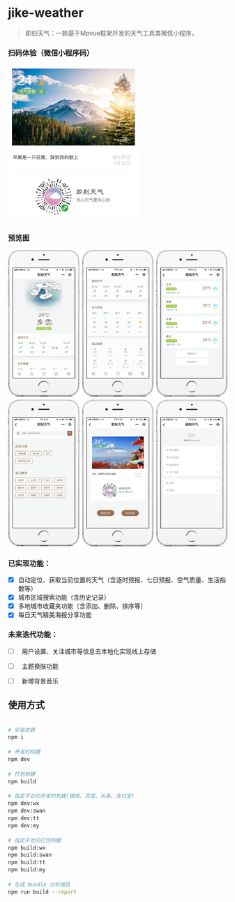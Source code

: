 # jike-weather

> 即刻天气：一款基于Mpvue框架开发的天气工具类微信小程序。

### 扫码体验（微信小程序码）
<img src="https://github.com/JeanwayHwang/jike-weather/blob/master/asset/xcx_code.png" width="300" alt="微信小程序码">

### 预览图
<img src="https://github.com/JeanwayHwang/jike-weather/blob/master/asset/shotscreen.png" width="900" alt="小程序截屏">

### 已实现功能：
- [x]   自动定位、获取当前位置的天气（含逐时预报、七日预报、空气质量、生活指数等）
- [x]   城市区域搜索功能（含历史记录）
- [x]   多地城市收藏夹功能（含添加、删除、排序等）
- [x]   每日天气精美海报分享功能

### 未来迭代功能：
- [ ]   用户设置、关注城市等信息去本地化实现线上存储
- [ ]   主题换肤功能
- [ ]   新增背景音乐


## 使用方式

``` bash

# 安装依赖
npm i

# 开发时构建
npm dev

# 打包构建
npm build

# 指定平台的开发时构建(微信、百度、头条、支付宝)
npm dev:wx
npm dev:swan
npm dev:tt
npm dev:my

# 指定平台的打包构建
npm build:wx
npm build:swan
npm build:tt
npm build:my

# 生成 bundle 分析报告
npm run build --report
```